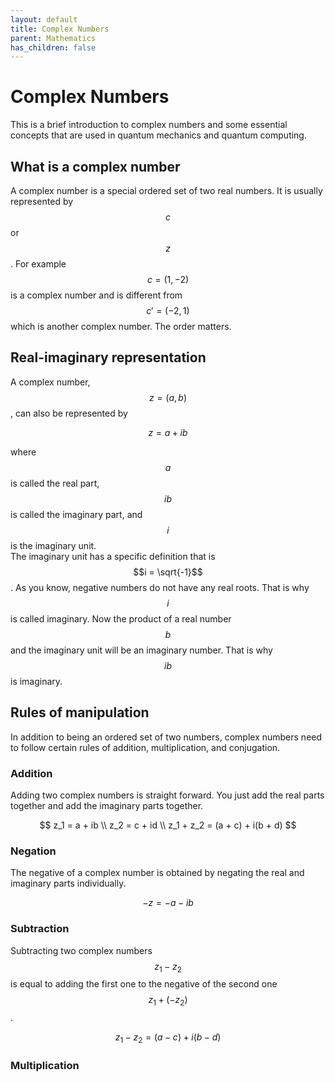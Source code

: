 ```yaml
---
layout: default
title: Complex Numbers
parent: Mathematics
has_children: false
---
```


# Complex Numbers 

This is a brief introduction to complex numbers and some essential concepts that are used in quantum mechanics and quantum computing. 

## What is a complex number 
A complex number is a special ordered set of two real numbers. 
It is usually represented by $$c$$ or $$z$$. 
For example $$c = (1, -2)$$ is a complex number and is different from $$c' = (-2, 1)$$ which is another complex number. 
The order matters.  

## Real-imaginary representation
A complex number, $$z = (a, b)$$, can also be represented by 

$$z = a + ib$$ 

where $$a$$ is called the real part, $$ib$$ is called the imaginary part, and $$i$$ is the imaginary unit.  
The imaginary unit has a specific definition that is $$i = \sqrt{-1}$$. As you know, negative numbers do not have any real roots. That is why $$i$$ is called imaginary. 
Now the product of a real number $$b$$ and the imaginary unit will be an imaginary number. That is why $$ib$$ is imaginary. 

## Rules of manipulation 
In addition to being an ordered set of two numbers, complex numbers need to follow certain rules of addition, multiplication, and conjugation. 

### Addition
Adding two complex numbers is straight forward. You just add the real parts together and add the imaginary parts together.  

$$
z_1 = a + ib \\
z_2 = c + id \\
z_1 + z_2 = (a + c) + i(b + d) 
$$

### Negation 
The negative of a complex number is obtained by negating the real and imaginary parts individually.

$$
-z = -a - ib
$$

### Subtraction 
Subtracting two complex numbers $$z_1 - z_2$$ is equal to adding the first one to the negative of the second one $$z_1 + (-z_2)$$. 

$$
z_1 - z_2 = (a - c) + i(b - d) 
$$

### Multiplication 


